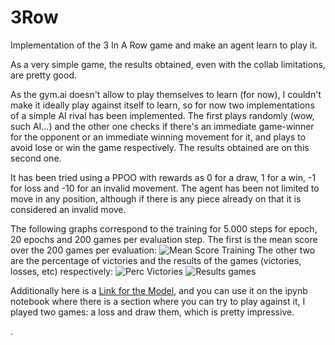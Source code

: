 # 3Row

Implementation of the 3 In A Row game and make an agent learn to play it.

As a very simple game, the results obtained, even with the collab limitations, are pretty good.

As the gym.ai doesn't allow to play themselves to learn (for now), I couldn't make it ideally play against itself to learn, so for now two implementations of a simple AI rival has been implemented. The first plays randomly (wow, such AI...) and the other one checks if there's an immediate game-winner for the opponent or an immediate winning movement for it, and plays to avoid lose or win the game respectively. The results obtained are on this second one.

It has been tried using a PPOO with rewards as 0 for a draw, 1 for a win, -1 for loss and -10 for an invalid movement. The agent has been not limited to move in any position, although if there is any piece already on that it is considered an invalid move.

The following graphs correspond to the training for 5.000 steps for epoch, 20 epochs and 200 games per evaluation step. The first is the mean score over the 200 games per evaluation:
![Mean Score Training](https://drive.google.com/uc?export=view&id=1NsxuuG3F3tRLu2a939BDqEye2iI3OG34)
The other two are the percentage of victories and the results of the games (victories, losses, etc) respectively:
![Perc Victories](https://drive.google.com/uc?export=view&id=1__NI-hCkonM8CgWAE7X_TrPG6Gkf_H-A)
![Results games](https://drive.google.com/uc?export=view&id=13-epTlGzUz7l199PlaVDb799icQibi37)

Additionally here is a [Link for the Model](https://drive.google.com/file/d/1lFPvwMGN6hU_owFloN8A8tctGiCSwDLj/view?usp=sharing), and you can use it on the ipynb notebook where there is a section where you can try to play against it, I played two games: a loss and draw them, which is pretty impressive.

.
 
 